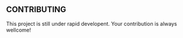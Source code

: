 ## CONTRIBUTING

This project is still under rapid developent. Your contribution is always wellcome!
